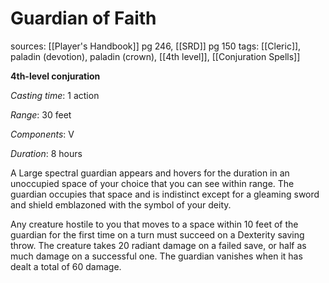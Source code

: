 # Guardian of Faith
sources: [[Player's Handbook]] pg 246, [[SRD]] pg 150
tags: [[Cleric]], paladin (devotion), paladin (crown), [[4th level]], [[Conjuration Spells]]

**4th-level conjuration**

*Casting time*: 1 action

*Range*: 30 feet

*Components*: V

*Duration*: 8 hours

A Large spectral guardian appears and hovers for the duration in an unoccupied space of your choice that you can see within range. The guardian occupies that space and is indistinct except for a gleaming sword and shield emblazoned with the symbol of your deity.

Any creature hostile to you that moves to a space within 10 feet of the guardian for the first time on a turn must succeed on a Dexterity saving throw. The creature takes 20 radiant damage on a failed save, or half as much damage on a successful one. The guardian vanishes when it has dealt a total of 60 damage.
